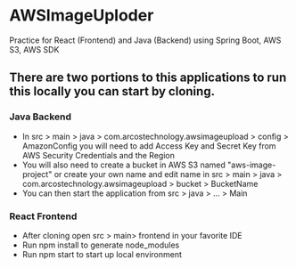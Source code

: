 # AWSImageUploder
Practice for React (Frontend) and Java (Backend) using Spring Boot, AWS S3, AWS SDK

## There are two portions to this applications to run this locally you can start by cloning.

### Java Backend
- In src > main > java > com.arcostechnology.awsimageupload > config > AmazonConfig you will need to add Access Key and Secret Key from AWS Security Credentials and the Region
- You will also need to create a bucket in AWS S3 named "aws-image-project" 
   or create your own name and edit name in src > main > java > com.arcostechnology.awsimageupload > bucket > BucketName
- You can then start the application from src > java > ... > Main  
  
   
 ### React Frontend
 - After cloning open src > main> frontend in your favorite IDE 
 - Run npm install to generate node_modules
 - Run npm start to start up local environment
 

